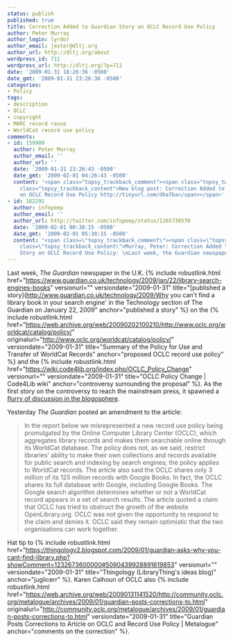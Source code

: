 ```yaml
---
status: publish
published: true
title: Correction Added to Guardian Story on OCLC Record Use Policy
author: Peter Murray
author_login: lyrdor
author_email: jester@dltj.org
author_url: http://dltj.org/about
wordpress_id: 711
wordpress_url: http://dltj.org/?p=711
date: '2009-01-31 18:26:36 -0500'
date_gmt: '2009-01-31 23:26:36 -0500'
categories:
- Policy
tags:
- description
- OCLC
- copyright
- MARC record reuse
- WorldCat record use policy
comments:
- id: 159909
  author: Peter Murray
  author_email: ''
  author_url: ''
  date: '2009-01-31 23:26:43 -0500'
  date_gmt: '2009-02-01 04:26:43 -0500'
  content: '<span class="topsy_trackback_comment"><span class="topsy_twitter_username"><span
    class="topsy_trackback_content">New blog post: Correction Added to Guardian Story
    on OCLC Record Use Policy http://tinyurl.com/dha7ba</span></span>'
- id: 162291
  author: infopeep
  author_email: ''
  author_url: http://twitter.com/infopeep/status/1165730570
  date: '2009-02-01 00:38:15 -0500'
  date_gmt: '2009-02-01 05:38:15 -0500'
  content: "<span class=\"topsy_trackback_comment\"><span class=\"topsy_twitter_username\"><span
    class=\"topsy_trackback_content\">Murray, Peter: Correction Added to Guardian
    Story on OCLC Record Use Policy: \nLast week, the Guardian newspaper .. http://snipurl.com/b2wew</span></span>"
---
```

Last week, _The Guardian_ newspaper in the U.K. {% include robustlink.html href="https://www.guardian.co.uk/technology/2009/jan/22/library-search-engines-books" versionurl="" versiondate="2009-01-31" title="[published a story](http://www.guardian.co.uk/technology/2009/Why you can't find a library book in your search engine' in the Technology section of The Guardian on January 22, 2009" anchor="published a story" %} on the {% include robustlink.html href="https://web.archive.org/web/20090202100210/http://www.oclc.org/worldcat/catalog/policy/" originalurl="http://www.oclc.org/worldcat/catalog/policy/" versiondate="2009-01-31" title="Summary of the Policy for Use and Transfer of WorldCat Records" anchor="proposed OCLC record use policy" %} and the {% include robustlink.html href="https://wiki.code4lib.org/index.php/OCLC_Policy_Change" versionurl="" versiondate="2009-01-31" title="OCLC Policy Change | Code4Lib wiki" anchor="controversy surrounding the proposal" %}. As the first story on the controversy to reach the mainstream press, it spawned a [flurry of discussion in the blogosphere](http://blogsearch.google.com/blogsearch?hl=en&ie=UTF-8&q=http%3A%2F%2Fwww.guardian.co.uk%2Ftechnology%2F2009%2Fjan%2F22%2Flibrary-search-engines-books&btnG=Search+Blogs "Google blog search for the Guardian article").

Yesterday _The Guardian_ posted an amendment to the article:

> In the report below we misrepresented a new record use policy being promulgated by the Online Computer Library Center (OCLC), which aggregates library records and makes them searchable online through its WorldCat database. The policy does not, as we said, restrict libraries' ability to make their own collections and records available for public search and indexing by search engines; the policy applies to WorldCat records. The article also said the OCLC shares only 3 million of its 125 million records with Google Books. In fact, the OCLC shares its full database with Google, including Google Books. The Google search algorithm determines whether or not a WorldCat record appears in a set of search results. The article quoted a claim that OCLC has tried to obstruct the growth of the website OpenLibrary.org. OCLC was not given the opportunity to respond to the claim and denies it. OCLC said they remain optimistic that the two organisations can work together.

Hat tip to {% include robustlink.html href="https://thingology2.blogspot.com/2009/01/guardian-asks-why-you-cant-find-library.php?showComment=1232673600000#5090439928891619853" versionurl="" versiondate="2009-01-31" title="Thingology (LibraryThing's ideas blog)" anchor="juglicerr" %}. Karen Calhoun of OCLC also {% include robustlink.html href="https://web.archive.org/web/20090131141520/http://community.oclc.org/metalogue/archives/2009/01/guardian-posts-corrections-to.html" originalurl="http://community.oclc.org/metalogue/archives/2009/01/guardian-posts-corrections-to.html" versiondate="2009-01-31" title="Guardian Posts Corrections to Article on OCLC and Record Use Policy | Metalogue" anchor="comments on the correction" %}.
